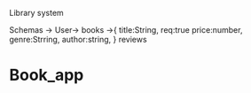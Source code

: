 Library system 


Schemas -> 
      User->
      books ->{
        title:String, req:true
        price:number,
        genre:Strring,
        author:string,
      }
      reviews
# Book_app
